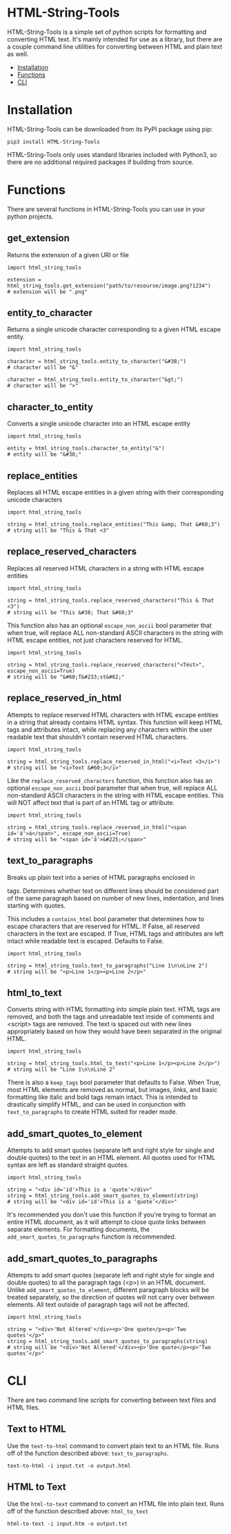 # HTML-String-Tools

HTML-String-Tools is a simple set of python scripts for formatting and converting HTML text. It's mainly intended for use as a library, but there are a couple command line utilities for converting between HTML and plain text as well.

- [Installation](#installation)
- [Functions](#functions)
- [CLI](#cli)

# Installation

HTML-String-Tools can be downloaded from its PyPI package using pip:

    pip3 install HTML-String-Tools

HTML-String-Tools only uses standard libraries included with Python3, so there are no additional required packages if building from source.

# Functions

There are several functions in HTML-String-Tools you can use in your python projects.

## get_extension

Returns the extension of a given URI or file

    import html_string_tools

    extension = html_string_tools.get_extension("path/to/resourse/image.png?1234")
    # extension will be ".png"

## entity_to_character

Returns a single unicode character corresponding to a given HTML escape entity.

    import html_string_tools

    character = html_string_tools.entity_to_character("&#38;")
    # character will be "&"

    character = html_string_tools.entity_to_character("&gt;")
    # character will be ">"

## character_to_entity

Converts a single unicode character into an HTML escape entity

    import html_string_tools

    entity = html_string_tools.character_to_entity("&")
    # entity will be "&#38;"

## replace_entities

Replaces all HTML escape entities in a given string with their corresponding unicode characters

    import html_string_tools

    string = html_string_tools.replace_entities("This &amp; That &#60;3")
    # string will be "This & That <3"

## replace_reserved_characters

Replaces all reserved HTML characters in a string with HTML escape entities

    import html_string_tools

    string = html_string_tools.replace_reserved_characters("This & That <3")
    # string will be "This &#38; That &#60;3"

This function also has an optional `escape_non_ascii` bool parameter that when true, will replace ALL non-standard ASCII characters in the string with HTML escape entities, not just characters reserved for HTML.

    import html_string_tools

    string = html_string_tools.replace_reserved_characters("<Tést>", escape_non_ascii=True)
    # string will be "&#60;T&#233;st&#62;"

## replace_reserved_in_html

Attempts to replace reserved HTML characters with HTML escape entities in a string that already contains HTML syntax. This function will keep HTML tags and attributes intact, while replacing any characters within the user readable text that shouldn't contain reserved HTML characters.

    import html_string_tools

    string = html_string_tools.replace_reserved_in_html("<i>Text <3</i>")
    # string will be "<i>Text &#60;3</i>"

Like the `replace_reserved_characters` function, this function also has an optional `escape_non_ascii` bool parameter that when true, will replace ALL non-standard ASCII characters in the string with HTML escape entities. This will NOT affect text that is part of an HTML tag or attribute.

    import html_string_tools

    string = html_string_tools.replace_reserved_in_html("<span id='á'>á</span>", escape_non_ascii=True)
    # string will be "<span id='á'>&#225;</span>"

## text_to_paragraphs

Breaks up plain text into a series of HTML paragraphs enclosed in <p> tags. Determines whether text on different lines should be considered part of the same paragraph based on number of new lines, indentation, and lines starting with quotes.

This includes a `contains_html` bool parameter that determines how to escape characters that are reserved for HTML. If False, all reserved characters in the text are escaped. If True, HTML tags and attributes are left intact while readable text is escaped. Defaults to False.

    import html_string_tools

    string = html_string_tools.text_to_paragraphs("Line 1\n\nLine 2")
    # string will be "<p>Line 1</p><p>Line 2</p>"

## html_to_text

Converts string with HTML formatting into simple plain text. HTML tags are removed, and both the tags and unreadable text inside of comments and \<script\> tags are removed. The text is spaced out with new lines appropriately based on how they would have been separated in the original HTML.

    import html_string_tools

    string = html_string_tools.html_to_text("<p>Line 1</p><p>Line 2</p>")
    # string will be "Line 1\n\nLine 2"

There is also a `keep_tags` bool parameter that defaults to False. When True, most HTML elements are removed as normal, but images, links, and basic formatting like italic and bold tags remain intact. This is intended to drastically simplify HTML, and can be used in conjunction with `text_to_paragraphs` to create HTML suited for reader mode.

## add_smart_quotes_to_element

Attempts to add smart quotes (separate left and right style for single and double quotes) to the text in an HTML element. All quotes used for HTML syntax are left as standard straight quotes.

    import html_string_tools

    string = "<div id='id'>This is a 'quote'</div>"
    string = html_string_tools.add_smart_quotes_to_element(string)
    # string will be "<div id='id'>This is a ‘quote’</div>"

It's recommended you don't use this function if you're trying to format an entire HTML document, as it will attempt to close quote links between separate elements. For formatting documents, the `add_smart_quotes_to_paragraphs` function is recommended.

## add_smart_quotes_to_paragraphs

Attempts to add smart quotes (separate left and right style for single and double quotes) to all the paragraph tags (\<p\>) in an HTML document. Unlike `add_smart_quotes_to_element`, different paragraph blocks will be treated separately, so the direction of quotes will not carry over between elements. All text outside of paragraph tags will not be affected.

    import html_string_tools

    string = "<div>'Not Altered'</div><p>'One quote</p><p>'Two quotes'</p>"
    string = html_string_tools.add_smart_quotes_to_paragraphs(string)
    # string will be "<div>'Not Altered'</div><p>‘One quote</p><p>‘Two quotes’</p>"

# CLI

There are two command line scripts for converting between text files and HTML files.

## Text to HTML

Use the `text-to-html` command to convert plain text to an HTML file. Runs off of the function described above: `text_to_paragraphs`.

    text-to-html -i input.txt -o output.html

## HTML to Text

Use the `html-to-text` command to convert an HTML file into plain text. Runs off of the function described above: `html_to_text`

    html-to-text -i input.htm -o output.txt
